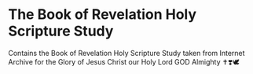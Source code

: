 # The Book of Revelation Holy Scripture Study
 Contains the Book of Revelation Holy Scripture Study taken from Internet Archive for the Glory of Jesus Christ our Holy Lord GOD Almighty ✝️❣️🕊️
